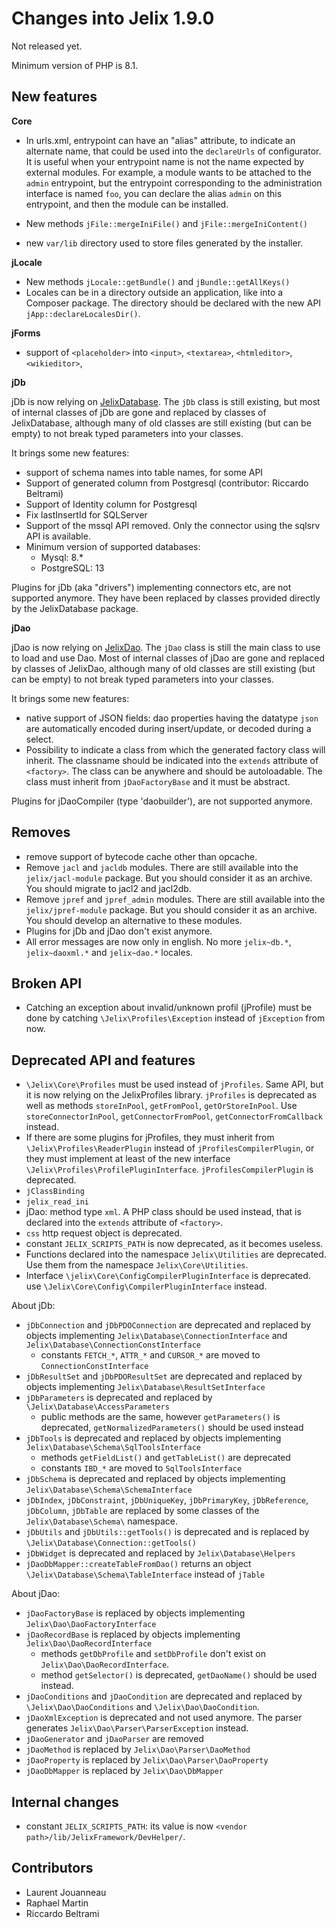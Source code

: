 Changes into Jelix 1.9.0
========================

Not released yet.

Minimum version of PHP is 8.1.

New features
------------

**Core**

- In urls.xml, entrypoint can have an "alias" attribute, to indicate an alternate
  name, that could be used into the `declareUrls` of configurator. It is useful
  when your entrypoint name is not the name expected by external modules. For
  example, a module wants to be attached to the `admin` entrypoint, but the
  entrypoint corresponding to the administration interface is named `foo`, you
  can declare the alias `admin` on this entrypoint, and then the module can
  be installed.

- New methods `jFile::mergeIniFile()` and `jFile::mergeIniContent()`

- new `var/lib` directory used to store files generated by the installer.

**jLocale**

- New methods `jLocale::getBundle()` and `jBundle::getAllKeys()`
- Locales can be in a directory outside an application, like into a Composer package.
  The directory should be declared with the new API `jApp::declareLocalesDir()`.

**jForms**

- support of `<placeholder>` into `<input>`, `<textarea>`, `<htmleditor>`, `<wikieditor>`,


**jDb**


jDb is now relying on [JelixDatabase](https://github.com/jelix/JelixDatabase).
The `jDb` class is still existing, but most of internal classes of jDb
are gone and replaced by classes of JelixDatabase, although many of old classes
are still existing (but can be empty) to not break typed parameters into your
classes.

It brings some new features:

- support of schema names into table names, for some API
- Support of generated column from Postgresql (contributor: Riccardo Beltrami)
- Support of Identity column for Postgresql
- Fix lastInsertId for SQLServer
- Support of the mssql API removed. Only the connector using the sqlsrv API is available.
- Minimum version of supported databases:
  - Mysql: 8.*
  - PostgreSQL: 13 

Plugins for jDb (aka "drivers") implementing connectors etc, are not supported
anymore. They have been replaced by classes provided directly by the 
JelixDatabase package.



**jDao**

jDao is now relying on [JelixDao](https://github.com/jelix/JelixDao).
The `jDao` class is still the main class to use to load and use Dao.
Most of internal classes of jDao are gone and replaced by classes of JelixDao, 
although many of old classes are still existing (but can be empty) to not break 
typed parameters into your classes.

It brings some new features:

- native support of JSON fields: dao properties having the datatype `json` 
  are automatically encoded during insert/update, or decoded during a select.
- Possibility to indicate a class from which the generated factory class will inherit.
  The classname should be indicated into the `extends` attribute of `<factory>`.
  The class can be anywhere and should be autoloadable. The class must inherit
  from `jDaoFactoryBase` and it must be abstract.


Plugins for jDaoCompiler (type 'daobuilder'), are not supported anymore.
  
Removes
-------

* remove support of bytecode cache other than opcache.
* Remove `jacl` and `jacldb` modules. There are still available into the `jelix/jacl-module` package.
  But you should consider it as an archive. You should migrate to jacl2 and jacl2db.
* Remove `jpref` and `jpref_admin` modules. There are still available into the `jelix/jpref-module` package.
  But you should consider it as an archive. You should develop an alternative to these modules.
* Plugins for jDb and jDao don't exist anymore.
* All error messages are now only in english. No more `jelix~db.*`, `jelix~daoxml.*` and `jelix~dao.*` locales.


Broken API
----------

- Catching an exception about invalid/unknown profil (jProfile) must be done 
  by catching `\Jelix\Profiles\Exception` instead of `jException` from now.


Deprecated API and features
---------------------------

* `\Jelix\Core\Profiles` must be used instead of `jProfiles`. Same API, but it is now relying on the JelixProfiles library. 
  `jProfiles` is deprecated as well as methods `storeInPool`, `getFromPool`, `getOrStoreInPool`. Use `storeConnectorInPool`,
  `getConnectorFromPool`, `getConnectorFromCallback` instead.
* If there are some plugins for jProfiles, they must inherit from `\Jelix\Profiles\ReaderPlugin` 
  instead of `jProfilesCompilerPlugin`, or they must implement at least of the new
  interface `\Jelix\Profiles\ProfilePluginInterface`.  `jProfilesCompilerPlugin` is deprecated.
* `jClassBinding`
* `jelix_read_ini`
* jDao: method type `xml`. A PHP class should be used instead, that is declared
  into the `extends` attribute of `<factory>`.
* `css` http request object is deprecated.
* constant `JELIX_SCRIPTS_PATH` is now deprecated, as it becomes useless.
* Functions declared into the namespace `Jelix\Utilities` are deprecated. Use them from the namespace `Jelix\Core\Utilities`.
* Interface `\jelix\Core\ConfigCompilerPluginInterface` is deprecated. use `\Jelix\Core\Config\CompilerPluginInterface` instead.

About jDb:

- `jDbConnection` and `jDbPDOConnection` are deprecated and replaced by objects implementing `Jelix\Database\ConnectionInterface` and  `Jelix\Database\ConnectionConstInterface`
    - constants `FETCH_*`, `ATTR_*` and `CURSOR_*` are moved to `ConnectionConstInterface`
- `jDbResultSet` and `jDbPDOResultSet` are deprecated and replaced by objects implementing `Jelix\Database\ResultSetInterface`
- `jDbParameters` is deprecated and replaced by `\Jelix\Database\AccessParameters`
    - public methods are the same, however `getParameters()` is deprecated, `getNormalizedParameters()` should be used instead
- `jDbTools` is deprecated and replaced by objects implementing `Jelix\Database\Schema\SqlToolsInterface`
    - methods `getFieldList()` and `getTableList()` are deprecated
    - constants `IBD_*` are moved to `SqlToolsInterface`
- `jDbSchema` is deprecated and replaced by objects implementing `Jelix\Database\Schema\SchemaInterface`
- `jDbIndex`, `jDbConstraint`, `jDbUniqueKey`, `jDbPrimaryKey`, `jDbReference`,
  `jDbColumn`, `jDbTable` are replaced by some classes of the `Jelix\Database\Schema\` namespace.
- `jDbUtils` and `jDbUtils::getTools()` is deprecated and is replaced by `\Jelix\Database\Connection::getTools()`
- `jDbWidget` is deprecated and replaced by `Jelix\Database\Helpers`
- `jDaoDbMapper::createTableFromDao()` returns an object `\Jelix\Database\Schema\TableInterface` instead of `jTable`

About jDao:

- `jDaoFactoryBase` is replaced by objects implementing `Jelix\Dao\DaoFactoryInterface`
- `jDaoRecordBase` is replaced by objects implementing `Jelix\Dao\DaoRecordInterface`
    - methods `getDbProfile` and `setDbProfile` don't exist on  `Jelix\Dao\DaoRecordInterface`.
    - method  `getSelector()` is deprecated, `getDaoName()` should be used instead.
- `jDaoConditions` and `jDaoCondition` are deprecated and replaced by
  `\Jelix\Dao\DaoConditions` and `\Jelix\Dao\DaoCondition`.
- `jDaoXmlException` is deprecated and not used anymore. The parser generates `Jelix\Dao\Parser\ParserException` instead.
- `jDaoGenerator` and `jDaoParser` are removed
- `jDaoMethod` is replaced by `Jelix\Dao\Parser\DaoMethod`
- `jDaoProperty` is replaced by `Jelix\Dao\Parser\DaoProperty`
- `jDaoDbMapper` is replaced by `Jelix\Dao\DbMapper`

Internal changes
----------------

- constant `JELIX_SCRIPTS_PATH`: its value is now `<vendor path>/lib/JelixFramework/DevHelper/`.


Contributors
------------

- Laurent Jouanneau
- Raphael Martin
- Riccardo Beltrami



